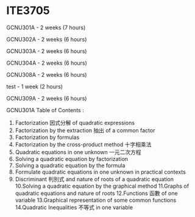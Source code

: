 # ITE3705

GCNU301A - 2 weeks (7 hours)

GCNU302A - 2 weeks (6 hours)

GCNU303A - 2 weeks (6 hours)

GCNU304A - 2 weeks (6 hours)

GCNU308A - 2 weeks (6 hours)

test - 1 week (2 hours)

GCNU309A - 2 weeks (6 hours)

GCNU301A Table of Contents :
1. Factorization 因式分解 of quadratic expressions
2. Factorization by the extraction 抽出 of a common factor
3. Factorization by formulas
4. Factorization by the cross-product method 十字相乘法
5. Quadratic equations in one unknown 一元二次方程
6. Solving a quadratic equation by factorization
7. Solving a quadratic equation by the formula
8. Formulate quadratic equations in one unknown in practical contexts
9. Discriminant 判別式 and nature of roots of a quadratic equation
10.Solving a quadratic equation by the graphical method
11.Graphs of quadratic equations and nature of roots
12.Functions 函數 of one variable
13.Graphical representation of some common functions
14.Quadratic Inequalities 不等式 in one variable
